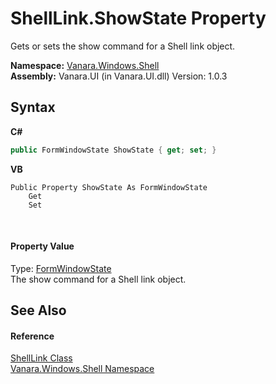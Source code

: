 # ShellLink.ShowState Property 
 

Gets or sets the show command for a Shell link object.

**Namespace:**&nbsp;<a href="be182789-447d-1423-b31f-7fd1f1f04ab2">Vanara.Windows.Shell</a><br />**Assembly:**&nbsp;Vanara.UI (in Vanara.UI.dll) Version: 1.0.3

## Syntax

**C#**<br />
``` C#
public FormWindowState ShowState { get; set; }
```

**VB**<br />
``` VB
Public Property ShowState As FormWindowState
	Get
	Set
```

<br />

#### Property Value
Type: <a href="http://msdn2.microsoft.com/en-us/library/ty62k3kc" target="_blank">FormWindowState</a><br />The show command for a Shell link object.

## See Also


#### Reference
<a href="89f142ea-a38c-21e5-1d8c-e787b266682e">ShellLink Class</a><br /><a href="be182789-447d-1423-b31f-7fd1f1f04ab2">Vanara.Windows.Shell Namespace</a><br />